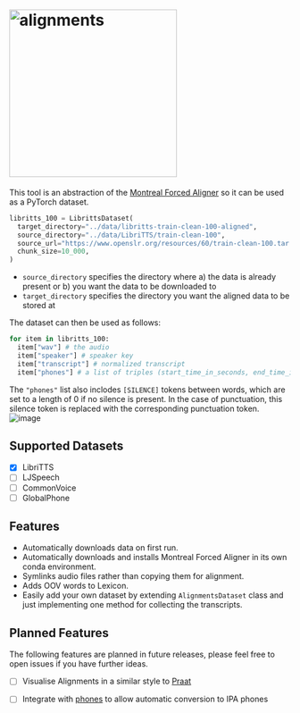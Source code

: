 # <img src="https://user-images.githubusercontent.com/3523501/225879662-4745f31a-6023-494d-a7a8-56d62d3a4aae.png" width="300" alt="alignments"/>
This tool is an abstraction of the [Montreal Forced Aligner](montreal-forced-aligner.readthedocs.io/) so it can be used as a PyTorch dataset.

```python
libritts_100 = LibrittsDataset(
  target_directory="../data/libritts-train-clean-100-aligned",
  source_directory="../data/LibriTTS/train-clean-100",
  source_url="https://www.openslr.org/resources/60/train-clean-100.tar.gz",
  chunk_size=10_000,
)
```

- ``source_directory`` specifies the directory where a) the data is already present or b) you want the data to be downloaded to
- ``target_directory`` specifies the directory you want the aligned data to be stored at

The dataset can then be used as follows:

```python
for item in libritts_100:
  item["wav"] # the audio
  item["speaker"] # speaker key
  item["transcript"] # normalized transcript
  item["phones"] # a list of triples (start_time_in_seconds, end_time_in_seconds, phone)
```

The ``"phones"`` list also inclodes ``[SILENCE]`` tokens between words, which are set to a length of 0 if no silence is present. In the case of punctuation, this silence token is replaced with the corresponding punctuation token.![image](https://user-images.githubusercontent.com/3523501/225880623-a299edc2-c3a7-4940-bc97-cf10c85e1691.png)


## Supported Datasets

 - [x] LibriTTS
 - [ ] LJSpeech
 - [ ] CommonVoice
 - [ ] GlobalPhone

## Features

- Automatically downloads data on first run.
- Automatically downloads and installs Montreal Forced Aligner in its own conda environment.
- Symlinks audio files rather than copying them for alignment.
- Adds OOV words to Lexicon.
- Easily add your own dataset by extending ``AlignmentsDataset`` class and just implementing one method for collecting the transcripts.

## Planned Features

The following features are planned in future releases, please feel free to open issues if you have further ideas.

- [ ] Visualise Alignments in a similar style to [Praat](https://www.fon.hum.uva.nl/praat/)
- [ ] Integrate with [phones](github.com/MiniXC/phones) to allow automatic conversion to IPA phones


